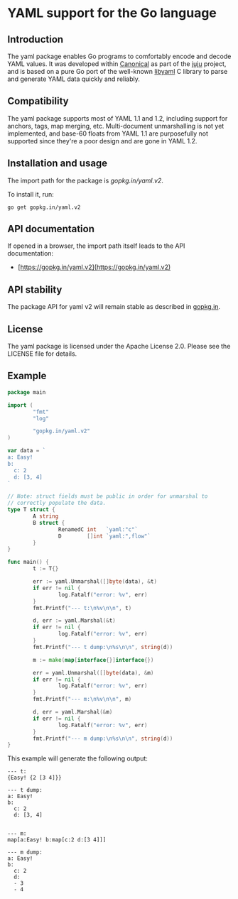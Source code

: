 # YAML support for the Go language

## Introduction

The yaml package enables Go programs to comfortably encode and decode YAML values. It was developed within [Canonical](https://www.canonical.com) as part of the [juju](https://juju.ubuntu.com) project, and is based on a pure Go port of the well-known [libyaml](http://pyyaml.org/wiki/LibYAML) C library to parse and generate YAML data quickly and reliably.

## Compatibility

The yaml package supports most of YAML 1.1 and 1.2, including support for anchors, tags, map merging, etc. Multi-document unmarshalling is not yet implemented, and base-60 floats from YAML 1.1 are purposefully not supported since they're a poor design and are gone in YAML 1.2.

## Installation and usage

The import path for the package is _gopkg.in/yaml.v2_.

To install it, run:

```text
go get gopkg.in/yaml.v2
```

## API documentation

If opened in a browser, the import path itself leads to the API documentation:

* [https://gopkg.in/yaml.v2](https://gopkg.in/yaml.v2)

## API stability

The package API for yaml v2 will remain stable as described in [gopkg.in](https://gopkg.in).

## License

The yaml package is licensed under the Apache License 2.0. Please see the LICENSE file for details.

## Example

```go
package main

import (
        "fmt"
        "log"

        "gopkg.in/yaml.v2"
)

var data = `
a: Easy!
b:
  c: 2
  d: [3, 4]
`

// Note: struct fields must be public in order for unmarshal to
// correctly populate the data.
type T struct {
        A string
        B struct {
                RenamedC int   `yaml:"c"`
                D        []int `yaml:",flow"`
        }
}

func main() {
        t := T{}

        err := yaml.Unmarshal([]byte(data), &t)
        if err != nil {
                log.Fatalf("error: %v", err)
        }
        fmt.Printf("--- t:\n%v\n\n", t)

        d, err := yaml.Marshal(&t)
        if err != nil {
                log.Fatalf("error: %v", err)
        }
        fmt.Printf("--- t dump:\n%s\n\n", string(d))

        m := make(map[interface{}]interface{})

        err = yaml.Unmarshal([]byte(data), &m)
        if err != nil {
                log.Fatalf("error: %v", err)
        }
        fmt.Printf("--- m:\n%v\n\n", m)

        d, err = yaml.Marshal(&m)
        if err != nil {
                log.Fatalf("error: %v", err)
        }
        fmt.Printf("--- m dump:\n%s\n\n", string(d))
}
```

This example will generate the following output:

```text
--- t:
{Easy! {2 [3 4]}}

--- t dump:
a: Easy!
b:
  c: 2
  d: [3, 4]


--- m:
map[a:Easy! b:map[c:2 d:[3 4]]]

--- m dump:
a: Easy!
b:
  c: 2
  d:
  - 3
  - 4
```

